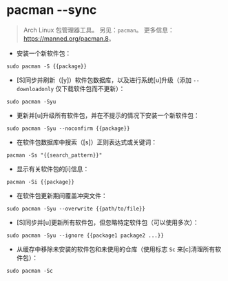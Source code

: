 # pacman --sync

> Arch Linux 包管理器工具。
> 另见：`pacman`。
> 更多信息：<https://manned.org/pacman.8>。

- 安装一个新软件包：

`sudo pacman -S {{package}}`

- [S]同步并刷新（[y]）软件包数据库，以及进行系统[u]升级（添加 `--downloadonly` 仅下载软件包而不更新）：

`sudo pacman -Syu`

- 更新并[u]升级所有软件包，并在不提示的情况下安装一个新软件包：

`sudo pacman -Syu --noconfirm {{package}}`

- 在软件包数据库中搜索（[s]）正则表达式或关键词：

`pacman -Ss "{{search_pattern}}"`

- 显示有关软件包的[i]信息：

`pacman -Si {{package}}`

- 在软件包更新期间覆盖冲突文件：

`sudo pacman -Syu --overwrite {{path/to/file}}`

- [S]同步并[u]更新所有软件包，但忽略特定软件包（可以使用多次）：

`sudo pacman -Syu --ignore {{package1 package2 ...}}`

- 从缓存中移除未安装的软件包和未使用的仓库（使用标志 `Sc` 来[c]清理所有软件包）：

`sudo pacman -Sc`